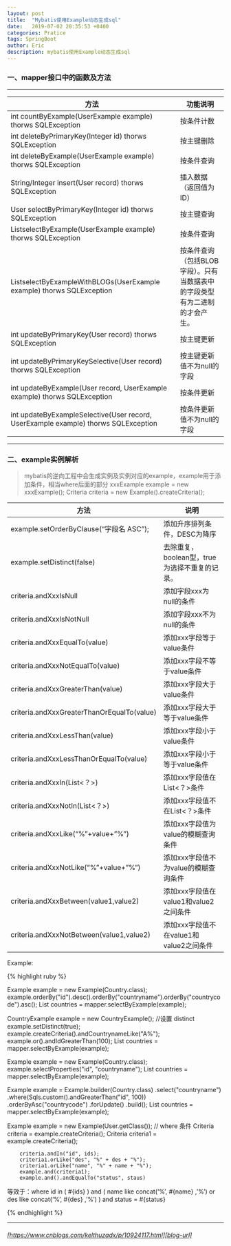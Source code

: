 ```yaml
---
layout: post
title:  "Mybatis使用Example动态生成sql"
date:   2019-07-02 20:35:53 +0400
categories: Pratice
tags: SpringBoot
author: Eric
description: mybatis使用Example动态生成sql
---  
```



### 一、mapper接口中的函数及方法    

---- 


| 方法                                                                             | 功能说明                                                               |
| ---------------------------------------------------------------------------------- | -------------------------------------------------------------------------- |
| int countByExample(UserExample example) thorws SQLException                        | 按条件计数                                                            |
| int deleteByPrimaryKey(Integer id) thorws SQLException                             | 按主键删除                                                            |
| int deleteByExample(UserExample example) thorws SQLException                       | 按条件查询                                                            |
| String/Integer insert(User record) thorws SQLException                             | 插入数据（返回值为ID）                                           |
| User selectByPrimaryKey(Integer id) thorws SQLException                            | 按主键查询                                                            |
| ListselectByExample(UserExample example) thorws SQLException                       | 按条件查询                                                            |
| ListselectByExampleWithBLOGs(UserExample example) thorws SQLException              | 按条件查询（包括BLOB字段）。只有当数据表中的字段类型有为二进制的才会产生。 |
| int updateByPrimaryKey(User record) thorws SQLException                            | 按主键更新                                                            |
| int updateByPrimaryKeySelective(User record) thorws SQLException                   | 按主键更新值不为null的字段                                      |
| int updateByExample(User record, UserExample example) thorws SQLException          | 按条件更新                                                            |
| int updateByExampleSelective(User record, UserExample example) thorws SQLException | 按条件更新值不为null的字段                                      |

---- 


### 二、example实例解析   

>mybatis的逆向工程中会生成实例及实例对应的example，example用于添加条件，相当where后面的部分 
xxxExample example = new xxxExample(); 
Criteria criteria = new Example().createCriteria();      

| 方法                                     | 说明                                        |
| ------------------------------------------ | --------------------------------------------- |
| example.setOrderByClause(“字段名 ASC”); | 添加升序排列条件，DESC为降序      |
| example.setDistinct(false)                 | 去除重复，boolean型，true为选择不重复的记录。 |
| criteria.andXxxIsNull                      | 添加字段xxx为null的条件               |
| criteria.andXxxIsNotNull                   | 添加字段xxx不为null的条件            |
| criteria.andXxxEqualTo(value)              | 添加xxx字段等于value条件              |
| criteria.andXxxNotEqualTo(value)           | 添加xxx字段不等于value条件           |
| criteria.andXxxGreaterThan(value)          | 添加xxx字段大于value条件              |
| criteria.andXxxGreaterThanOrEqualTo(value) | 添加xxx字段大于等于value条件        |
| criteria.andXxxLessThan(value)             | 添加xxx字段小于value条件              |
| criteria.andXxxLessThanOrEqualTo(value)    | 添加xxx字段小于等于value条件        |
| criteria.andXxxIn(List<？>)               | 添加xxx字段值在List<？>条件          |
| criteria.andXxxNotIn(List<？>)            | 添加xxx字段值不在List<？>条件       |
| criteria.andXxxLike(“%”+value+”%”) | 添加xxx字段值为value的模糊查询条件 |
| criteria.andXxxNotLike(“%”+value+”%”) | 添加xxx字段值不为value的模糊查询条件 |
| criteria.andXxxBetween(value1,value2)      | 添加xxx字段值在value1和value2之间条件 |
| criteria.andXxxNotBetween(value1,value2)   | 添加xxx字段值不在value1和value2之间条件 |

Example:   

{% highlight ruby %}    
<!-- 排序 -->
Example example = new Example(Country.class);
example.orderBy("id").desc().orderBy("countryname").orderBy("countrycode").asc();
List<Country> countries = mapper.selectByExample(example);

<!-- 去重 -->
CountryExample example = new CountryExample();
//设置 distinct
example.setDistinct(true);
example.createCriteria().andCountrynameLike("A%");
example.or().andIdGreaterThan(100);
List<Country> countries = mapper.selectByExample(example);

<!-- 设置查询列 -->
Example example = new Example(Country.class);
example.selectProperties("id", "countryname");
List<Country> countries = mapper.selectByExample(example);   

<!-- Example.builder 方式 -->
Example example = Example.builder(Country.class)
        .select("countryname")
        .where(Sqls.custom().andGreaterThan("id", 100))
        .orderByAsc("countrycode")
        .forUpdate()
        .build();
List<Country> countries = mapper.selectByExample(example);  

<!-- and or 查询 -->
Example example = new Example(User.getClass());
        // where 条件
        Criteria criteria = example.createCriteria();
        Criteria criteria1 = example.createCriteria();
        
        criteria.andIn("id", ids);
        criteria1.orLike("des", "%" + des + "%");
        criteria1.orLike("name", "%" + name + "%");
        example.and(criteria1);
        example.and().andEqualTo("status", staus)
 等效于：where id in ( #{ids} ) and ( name like concat(‘%’, #{name} ,’%’) or des like concat(‘%’, #{des} ,’%’) ) and status = #{status} 

{% endhighlight %}    

------   

    

###### [https://www.cnblogs.com/kelthuzadx/p/10924117.html][blog-url]
[blog-url]: https://blog.csdn.net/lyf_ldh/article/details/80976552
